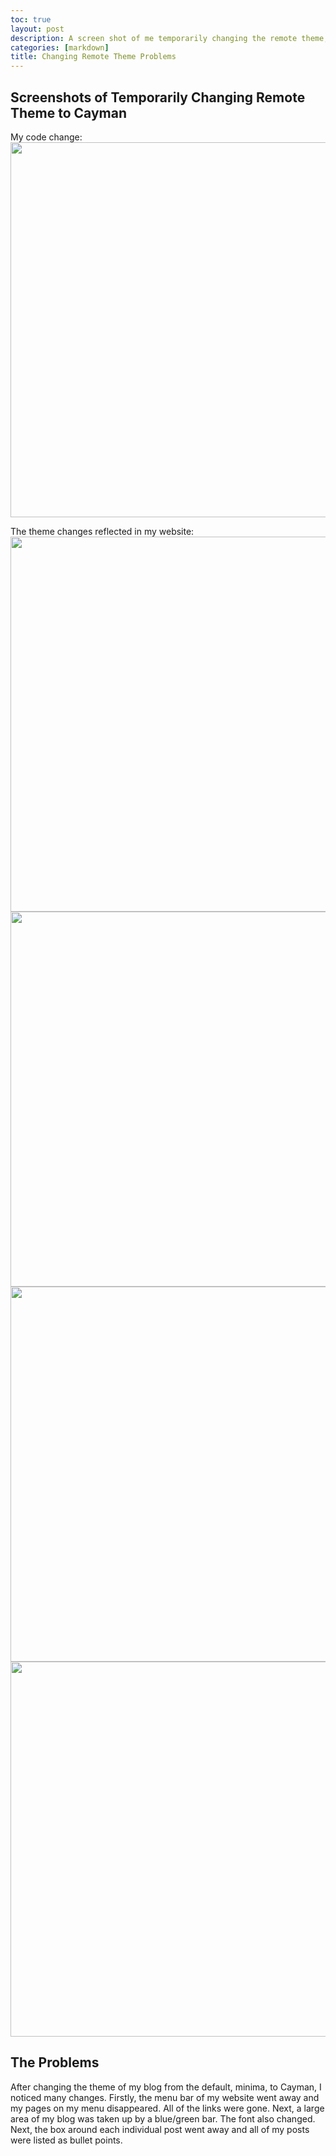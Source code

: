 ```yaml
---
toc: true
layout: post
description: A screen shot of me temporarily changing the remote theme, and analyzed problems in sight after doing so. Bloging my findings.
categories: [markdown]
title: Changing Remote Theme Problems
---
```


## Screenshots of Temporarily Changing Remote Theme to Cayman
My code change: 
<img src="{{site.baseurl}}/images/4.png" width="1000" height="600"> 

The theme changes reflected in my website: 
<img src="{{site.baseurl}}/images/0.5.png" width="1000" height="600"> 
<img src="{{site.baseurl}}/images/1.png" width="1000" height="600"> 
<img src="{{site.baseurl}}/images/2.png" width="1000" height="600"> 
<img src="{{site.baseurl}}/images/3.png" width="1000" height="600"> 

## The Problems 
After changing the theme of my blog from the default, minima, to Cayman, I noticed many changes. Firstly, the menu bar of my website went away and my pages on my menu disappeared. All of the links were gone. Next, a large area of my blog was taken up by a blue/green bar. The font also changed. Next, the box around each individual post went away and all of my posts were listed as bullet points.